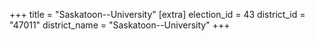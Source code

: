 +++
title = "Saskatoon--University"
[extra]
election_id = 43
district_id = "47011"
district_name = "Saskatoon--University"
+++
